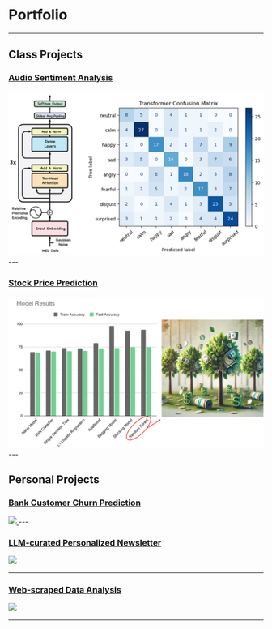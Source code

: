 # Portfolio
---

## Class Projects

### [Audio Sentiment Analysis](/audio_sentiment)
<a href="/audio_sentiment">
  <img src="images/audio_project_image.png" class="project-image">
</a>
---

### [Stock Price Prediction](/docs/stock_prediction.html)
<a href="/docs/stock_prediction.html">
  <img src="images/stock_project_image.png" class="project-image">
</a>
---

## Personal Projects

### [Bank Customer Churn Prediction](/docs/bank_churn.html)  
<a href="/docs/bank_churn.html">
  <img src="images/bank_churn_image.png" class="project-image" style="width: 60%; height: auto;">
</a>
---

### [LLM-curated Personalized Newsletter](/pdf/sample_presentation.pdf)  
<img src="images/dummy_thumbnail.jpg?raw=true"/>

---
### [Web-scraped Data Analysis](http://example.com/)  
<img src="images/dummy_thumbnail.jpg?raw=true"/>

---

